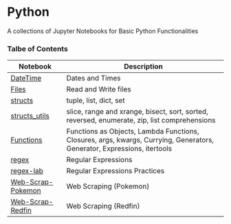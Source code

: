 # Python
A collections of Jupyter Notebooks for Basic Python Functionalities

### Talbe of Contents ###
|Notebook|Description|
|--------------|-----------------------------------|
|[DateTime](./datetime.ipynb)|Dates and Times|
|[Files](./files.ipynb)|Read and Write files|
|[structs](./structs.ipynb)|tuple, list, dict, set|
|[structs_utils](./structs_utils.ipynb)|slice, range and xrange, bisect, sort, sorted, reversed, enumerate, zip, list comprehensions|
|[Functions](./functions.ipynb)|Functions as Objects, Lambda Functions, Closures, args, kwargs, Currying, Generators, Generator, Expressions, itertools|
|[regex](./regex.ipynb)|Regular Expressions|
|[regex-lab](./regex-lab.ipynb)|Regular Expressions Practices|
|[Web-Scrap-Pokemon](./Web-Scrap-Pokemon.ipynb)|Web Scraping (Pokemon)|
|[Web-Scrap-Redfin](./Web-Scrap-Redfin.ipynb)|Web Scraping (Redfin)|



